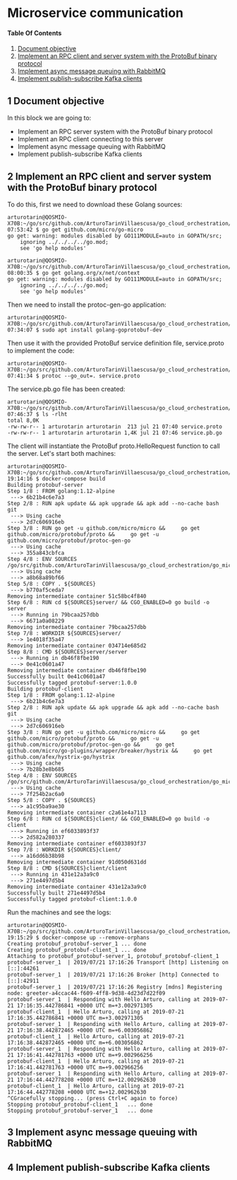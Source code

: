 # Microservice communication

#### Table Of Contents
1. [Document objective](#1-document-objective)
2. [Implement an RPC client and server system with the ProtoBuf binary protocol](#2-implement-an-rpc-client-and-server-system-with-the-protobuf-binary-protocol)
3. [Implement async message queuing with RabbitMQ](#3-implement-async-message-queuing-with-rabbitmq)
4. [Implement publish-subscribe Kafka clients](#4-implement-publish-subscribe-kafka-clients)

## 1 Document objective

In this block we are going to:

* Implement an RPC server system with the ProtoBuf binary protocol
* Implement an RPC client connecting to this server
* Implement async message queuing with RabbitMQ
* Implement publish-subscribe Kafka clients

## 2 Implement an RPC client and server system with the ProtoBuf binary protocol

To do this, first we need to download these Golang sources:
 
```
arturotarin@QOSMIO-X70B:~/go/src/github.com/ArturoTarinVillaescusa/go_cloud_orchestration/go_microservice_frameworks/microservice_communication/protobuf/proto_definition
07:53:42 $ go get github.com/micro/go-micro
go get: warning: modules disabled by GO111MODULE=auto in GOPATH/src;
	ignoring ../../../../go.mod;
	see 'go help modules'

arturotarin@QOSMIO-X70B:~/go/src/github.com/ArturoTarinVillaescusa/go_cloud_orchestration/go_microservice_frameworks/microservice_communication/protobuf/proto_definition
08:00:35 $ go get golang.org/x/net/context
go get: warning: modules disabled by GO111MODULE=auto in GOPATH/src;
	ignoring ../../../../go.mod;
	see 'go help modules'
```
 
Then we need to install the protoc-gen-go application:

```
arturotarin@QOSMIO-X70B:~/go/src/github.com/ArturoTarinVillaescusa/go_cloud_orchestration/go_microservice_frameworks/microservice_communication/protobuf/proto_definition/
07:34:07 $ sudo apt install golang-goprotobuf-dev
```



Then use it with the provided ProtoBuf service definition file, service.proto to implement the code:

```
arturotarin@QOSMIO-X70B:~/go/src/github.com/ArturoTarinVillaescusa/go_cloud_orchestration/go_microservice_frameworks/microservice_communication/protobuf/proto_definition/
07:41:34 $ protoc --go_out=. service.proto 
```

The service.pb.go file has been created:

```
arturotarin@QOSMIO-X70B:~/go/src/github.com/ArturoTarinVillaescusa/go_cloud_orchestration/go_microservice_frameworks/microservice_communication/protobuf/proto_definition
07:46:37 $ ls -rlht
total 8,0K
-rw-rw-r-- 1 arturotarin arturotarin  213 jul 21 07:40 service.proto
-rw-rw-r-- 1 arturotarin arturotarin 1,4K jul 21 07:46 service.pb.go
```

The client will instantiate the ProtoBuf proto.HelloRequest function to call the server. Let's start both machines:

```
arturotarin@QOSMIO-X70B:~/go/src/github.com/ArturoTarinVillaescusa/go_cloud_orchestration/go_microservice_frameworks/microservice_communication/protobuf
19:14:16 $ docker-compose build
Building protobuf-server
Step 1/8 : FROM golang:1.12-alpine
 ---> 6b21b4c6e7a3
Step 2/8 : RUN apk update && apk upgrade && apk add --no-cache bash git
 ---> Using cache
 ---> 2d7c606916eb
Step 3/8 : RUN go get -u github.com/micro/micro &&     go get github.com/micro/protobuf/proto &&     go get -u github.com/micro/protobuf/protoc-gen-go
 ---> Using cache
 ---> 355a843cbfca
Step 4/8 : ENV SOURCES /go/src/github.com/ArturoTarinVillaescusa/go_cloud_orchestration/go_microservice_frameworks/microservice_communication/protobuf/
 ---> Using cache
 ---> a8b68a89bf66
Step 5/8 : COPY . ${SOURCES}
 ---> b770af5ceda7
Removing intermediate container 51c58bc4f840
Step 6/8 : RUN cd ${SOURCES}server/ && CGO_ENABLED=0 go build -o server
 ---> Running in 79bcaa257dbb
 ---> 6671a0a08229
Removing intermediate container 79bcaa257dbb
Step 7/8 : WORKDIR ${SOURCES}server/
 ---> 1e4018f35a47
Removing intermediate container 034714e685d2
Step 8/8 : CMD ${SOURCES}server/server
 ---> Running in db46f8fbe190
 ---> 0e41c0601a47
Removing intermediate container db46f8fbe190
Successfully built 0e41c0601a47
Successfully tagged protobuf-server:1.0.0
Building protobuf-client
Step 1/8 : FROM golang:1.12-alpine
 ---> 6b21b4c6e7a3
Step 2/8 : RUN apk update && apk upgrade && apk add --no-cache bash git
 ---> Using cache
 ---> 2d7c606916eb
Step 3/8 : RUN go get -u github.com/micro/micro &&     go get github.com/micro/protobuf/proto &&     go get -u github.com/micro/protobuf/protoc-gen-go &&     go get github.com/micro/go-plugins/wrapper/breaker/hystrix &&     go get github.com/afex/hystrix-go/hystrix
 ---> Using cache
 ---> 7b28b3e8b685
Step 4/8 : ENV SOURCES /go/src/github.com/ArturoTarinVillaescusa/go_cloud_orchestration/go_microservice_frameworks/microservice_communication/protobuf/
 ---> Using cache
 ---> 7f254b2ac6a0
Step 5/8 : COPY . ${SOURCES}
 ---> a1c95ba9ae30
Removing intermediate container c2a61e4a7113
Step 6/8 : RUN cd ${SOURCES}client/ && CGO_ENABLED=0 go build -o client
 ---> Running in ef6033893f37
 ---> 2d582a280337
Removing intermediate container ef6033893f37
Step 7/8 : WORKDIR ${SOURCES}client/
 ---> a16dd6b38b98
Removing intermediate container 91d050d631dd
Step 8/8 : CMD ${SOURCES}client/client
 ---> Running in 431e12a3a9c0
 ---> 271e4497d5b4
Removing intermediate container 431e12a3a9c0
Successfully built 271e4497d5b4
Successfully tagged protobuf-client:1.0.0
```

Run the machines and see the logs:

```
arturotarin@QOSMIO-X70B:~/go/src/github.com/ArturoTarinVillaescusa/go_cloud_orchestration/go_microservice_frameworks/microservice_communication/protobuf
19:15:29 $ docker-compose up --remove-orphans
Creating protobuf_protobuf-server_1 ... done
Creating protobuf_protobuf-client_1 ... done
Attaching to protobuf_protobuf-server_1, protobuf_protobuf-client_1
protobuf-server_1  | 2019/07/21 17:16:26 Transport [http] Listening on [::]:44261
protobuf-server_1  | 2019/07/21 17:16:26 Broker [http] Connected to [::]:42911
protobuf-server_1  | 2019/07/21 17:16:26 Registry [mdns] Registering node: greeter-a4ccac44-f609-4ff8-9d38-4d23d7d22f09
protobuf-server_1  | Responding with Hello Arturo, calling at 2019-07-21 17:16:35.442786841 +0000 UTC m=+3.002971305
protobuf-client_1  | Hello Arturo, calling at 2019-07-21 17:16:35.442786841 +0000 UTC m=+3.002971305
protobuf-server_1  | Responding with Hello Arturo, calling at 2019-07-21 17:16:38.442872465 +0000 UTC m=+6.003056862
protobuf-client_1  | Hello Arturo, calling at 2019-07-21 17:16:38.442872465 +0000 UTC m=+6.003056862
protobuf-server_1  | Responding with Hello Arturo, calling at 2019-07-21 17:16:41.442781763 +0000 UTC m=+9.002966256
protobuf-client_1  | Hello Arturo, calling at 2019-07-21 17:16:41.442781763 +0000 UTC m=+9.002966256
protobuf-server_1  | Responding with Hello Arturo, calling at 2019-07-21 17:16:44.442778208 +0000 UTC m=+12.002962630
protobuf-client_1  | Hello Arturo, calling at 2019-07-21 17:16:44.442778208 +0000 UTC m=+12.002962630
^CGracefully stopping... (press Ctrl+C again to force)
Stopping protobuf_protobuf-client_1   ... done
Stopping protobuf_protobuf-server_1   ... done
```

## 3 Implement async message queuing with RabbitMQ

## 4 Implement publish-subscribe Kafka clients